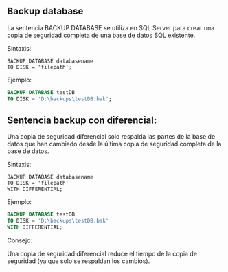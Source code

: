 ## Backup database
La sentencia BACKUP DATABASE se utiliza en SQL Server para crear una copia de seguridad completa de una base de datos SQL existente.

Sintaxis:

```ssh
BACKUP DATABASE databasename
TO DISK = 'filepath';
```

Ejemplo:

```sql
BACKUP DATABASE testDB
TO DISK = 'D:\backups\testDB.bak';
```

## Sentencia backup con diferencial:

Una copia de seguridad diferencial solo respalda las partes de la base de datos que han cambiado desde la última copia de seguridad completa de la base de datos.

Sintaxis:

```ssh
BACKUP DATABASE databasename
TO DISK = 'filepath'
WITH DIFFERENTIAL;
```

Ejemplo:

```sql
BACKUP DATABASE testDB
TO DISK = 'D:\backups\testDB.bak'
WITH DIFFERENTIAL;
```

Consejo:

Una copia de seguridad diferencial reduce el tiempo de la copia de seguridad (ya que solo se respaldan los cambios).